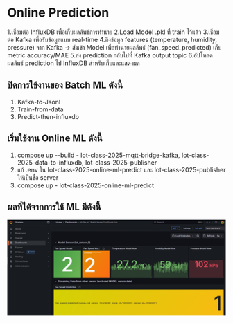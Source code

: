 # Online Prediction

<!-- Online Prection ทำงานอย่างไร  -->
1.เชื่อมต่อ InfluxDB เพื่อเก็บผลลัพธ์การทำนาย
2.Load Model .pkl ที่ train ไว้แล้ว
3.เชื่อมต่อ Kafka เพื่อรับข้อมูลแบบ real-time
4.ดึงข้อมูล features (temperature, humidity, pressure) จาก Kafka → ส่งเข้า Model เพื่อทำนายผลลัพธ์ (fan_speed_predicted) เก็บ metric accuracy/MAE 
5.ส่ง prediction กลับไปที่ Kafka output topic
6.อัปโหลดผลลัพธ์ prediction ไป InfluxDB สำหรับเก็บและแสดงผล

## ปิดการใช้งานของ Batch ML ดังนี้

1. Kafka-to-Jsonl
2. Train-from-data
3. Predict-then-influxdb


## เริ่มใช้งาน Online ML ดังนี้

1. compose up --build - Iot-class-2025-mqtt-bridge-kafka, Iot-class-2025-data-to-influxdb, Iot-class-2025-publisher
2. แก้ .env ใน Iot-class-2025-online-ml-predict และ Iot-class-2025-publisher ให้เป็นชื่อ server
3. compose up - Iot-class-2025-online-ml-predict

## ผลที่ได้จากการใช้ ML มีดังนี้

<!-- แนบรูป Grafana  พร้อมอธิบาย -->
![alt text](../../assets/images/Screenshot_2025-08-20_103630.png)